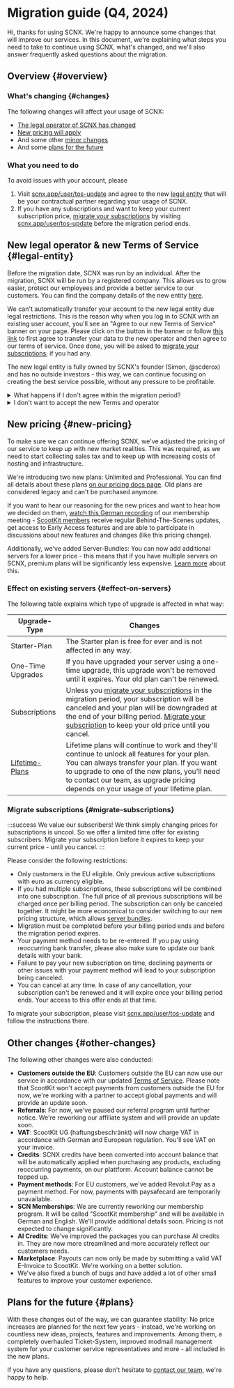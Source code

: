 # Migration guide (Q4, 2024)

Hi, thanks for using SCNX. We're happy to announce some changes that will improve our services. In this document, we're
explaining what steps you need to take to continue using SCNX,
what's changed, and we'll also answer frequently asked questions about the migration.

## Overview {#overview}

### What's changing {#changes}

The following changes will affect your usage of SCNX:

* [The legal operator of SCNX has changed](#legal-entity)
* [New pricing will apply](#new-pricing)
* And some other [minor changes](#other-changes)
* And some [plans for the future](#future)

### What you need to do

To avoid issues with your account, please

1. Visit [scnx.app/user/tos-update](https://scnx.app/user/tos-update) and agree to the new [legal entity](#legal-entity)
   that will be your contractual partner regarding your usage of SCNX.
2. If you have any subscriptions and want to keep your current subscription
   price, [migrate your subscriptions](#migrate-subscriptions) by
   visiting [scnx.app/user/tos-update](https://scnx.app/user/tos-update) before the migration period ends.

## New legal operator & new Terms of Service {#legal-entity}

Before the migration date, SCNX was run by an individual. After the migration, SCNX will be run by a registered company.
This allows us to grow easier, protect our employees and provide a better service to our customers. You can find the
company details of the new entity [here](https://scootkit.com/imprint).

We can't automatically transfer your account to the new legal entity due legal restrictions. This is the reason why when
you log in to SCNX with an existing user account, you'll see an "Agree to our new Terms of Service" banner on your page.
Please click on the button in the banner or follow [this link](https://scnx.app/user/tos-update) to first agree to
transfer your data to the new operator and then agree to our terms of service. Once done, you will be asked
to [migrate your subscriptions](#migrate-subscriptions), if you had any.

The new legal entity is fully owned by SCNX's founder (Simon, @scderox) and has no outside investors - this way, we can
continue focusing on creating the best service possible, without any pressure to be profitable.

<details>
<summary>What happens if I don't agree within the migration period?</summary>

Failure to accept the new terms will first lead to a deactivated SCNX account. After a grace period, we'll start
deleting deactivated accounts in accordance with European privacy laws.
</details>

<details>
<summary>I don't want to accept the new Terms and operator</summary>

You can inform us via E-Mail to [legal@scootkit.com](mailto:legal@scootkit.com) or by sending a certified letter to
our [address](https://scootkit.com/imprint). If you do so, we'll cancel your contract and delete your account.
</details>

## New pricing {#new-pricing}

To make sure we can continue offering SCNX, we've adjusted the pricing of our service to keep up with new market
realities. This was required, as we need to start collecting sales tax and to keep up with increasing costs of hosting
and infrastructure.

We're introducing two new plans: Unlimited and Professional. You can find all details about these
plans [on our pricing docs page](./guilds/plans). Old plans are considered legacy and can't be purchased anymore.

If you want to hear our reasoning for the new prices and want to hear how we decided on
them, [watch this German recording](https://www.youtube.com/watch?v=di_TeQt_rQ8) of our membership
meeting - [ScootKit members](https://membership.scootkit.com) receive regular Behind-The-Scenes updates, get access to
Early Access features and are able to participate in discussions about new features and changes (like this pricing
change).

Additionally, we've added Server-Bundles: You can now add additional servers for a lower price - this means that if
you have multiple servers on SCNX, premium plans will be significantly less
expensive. [Learn more](./guilds/plans#additional-servers) about this.

### Effect on existing servers {#effect-on-servers}

The following table explains which type of upgrade is affected in what way:

| Upgrade-Type                              | Changes                                                                                                                                                                                                                                                                                     | 
|-------------------------------------------|---------------------------------------------------------------------------------------------------------------------------------------------------------------------------------------------------------------------------------------------------------------------------------------------|
| Starter-Plan                              | The Starter plan is free for ever and is not affected in any way.                                                                                                                                                                                                                           |
| One-Time Upgrades                         | If you have upgraded your server using a one-time upgrade, this upgrade won't be removed until it expires. Your old plan can't be renewed.                                                                                                                                                  |
| Subscriptions                             | Unless you [migrate your subscriptions](#migrate-subscription) in the migration period, your subscription will be canceled and your plan will be downgraded at the end of your billing period. [Migrate your subscription](#migrate-subscriptions) to keep your old price until you cancel. |
| [Lifetime-Plans](./guilds/plans#lifetime) | Lifetime plans will continue to work and they'll continue to unlock all features for your plan. You can always transfer your plan. If you want to upgrade to one of the new plans, you'll need to contact our team, as upgrade pricing depends on your usage of your lifetime plan.         |

### Migrate subscriptions {#migrate-subscriptions}

:::success We value our subscribers!
We think simply changing prices for subscriptions is uncool. So we offer a limited time offer for existing subscribers:
Migrate your subscription before it expires to keep your current price - until you cancel.
:::

Please consider the following restrictions:

* Only customers in the EU eligible. Only previous active subscriptions with euro as currency eligible.
* If you had multiple subscriptions, these subscriptions will be combined into one subscription. The full price of all
  previous subscriptions will be charged once per billing period. The subscription can only be canceled together. It
  might be more economical to consider switching to our new pricing structure, which
  allows [server bundles](./guilds/plans).
* Migration must be completed before your billing period ends and before the migration period expires.
* Your payment method needs to be re-entered. If you pay using reoccurring bank transfer, please also make sure to
  update our bank details with your bank.
* Failure to pay your new subscription on time, declining payments or other issues with your payment method will lead to
  your subscription being canceled.
* You can cancel at any time. In case of any cancellation, your subscription can't be renewed and it will expire once
  your billing period ends. Your access to this offer ends at that time.

To migrate your subscription, please visit [scnx.app/user/tos-update](https://scnx.app/user/tos-update) and follow the
instructions there.

## Other changes {#other-changes}

The following other changes were also conducted:

* **Customers outside the EU**: Customers outside the EU can now use our service in accordance with our
  updated [Terms of Service](https://scootk.it/scnx-tos). Please note that ScootKit won't accept payments from customers
  outside the EU for now, we're working with a partner to accept global payments and will provide an update soon.
* **Referrals**: For now, we've paused our referral program until further notice. We're reworking our affiliate system
  and will provide an update soon.
* **VAT**: ScootKit UG (haftungsbeschränkt) will now charge VAT in accordance with German and European regulation.
  You'll see VAT on your invoice.
* **Credits**: SCNX credits have been converted into account balance that will be automatically applied when purchasing
  any products, excluding reoccurring payments, on our plattform. Account balance cannot be topped up.
* **Payment methods**: For EU customers, we've added Revolut Pay as a payment method. For now, payments with paysafecard
  are temporarily unavailable.
* **SCN Memberships**: We are currently reworking our membership program. It will be called "ScootKit membership" and
  will be available in German and English. We'll provide additional details soon. Pricing is not expected to change
  significantly.
* **AI Credits**: We've improved the packages you can purchase AI credits in. They are now more streamlined and more
  accurately reflect our customers needs.
* **Marketplace**: Payouts can now only be made by submitting a valid VAT E-Invoice to ScootKit. We're working on a better solution.
* We've also fixed a bunch of bugs and have added a lot of other small features to improve your customer experience.

## Plans for the future {#plans}

With these changes out of the way, we can guarantee stability: No price increases are planned for the next few years -
instead, we're working on countless new ideas, projects, features and improvements. Among them, a completely overhauled
Ticket-System, improved modmail management system for your customer service representatives and more - all included in
the new plans.

If you have any questions, please don't hesitate to [contact our team](https://scnx.app/help), we're happy to help.